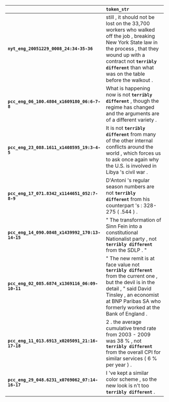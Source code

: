 |                                                 | `token_str`                                                                                                                                                                                                                                 |
|:------------------------------------------------|:--------------------------------------------------------------------------------------------------------------------------------------------------------------------------------------------------------------------------------------------|
| **`nyt_eng_20051229_0008_24:34-35-36`**         | still , it should not be lost on the 33,700 workers who walked off the job , breaking New York State law in the process , that they wound up with a contract not __``terribly different``__ than what was on the table before the walkout . |
| **`pcc_eng_06_100.4804_x1609180_06:6-7-8`**     | What is happening now is not __``terribly different``__ , though the regime has changed and the arguments are of a different variety .                                                                                                      |
| **`pcc_eng_23_088.1611_x1408595_19:3-4-5`**     | It is not __``terribly different``__ from many of the other internal conflicts around the world , which forces us to ask once again why the U.S. is involved in Libya 's civil war .                                                        |
| **`pcc_eng_17_071.8342_x1144651_052:7-8-9`**    | D'Antoni 's regular season numbers are not __``terribly different``__ from his counterpart 's : 328-275 ( .544 ) .                                                                                                                          |
| **`pcc_eng_14_090.0848_x1439992_170:13-14-15`** | " The transformation of Sinn Fein into a constitutional Nationalist party , not __``terribly different``__ from the SDLP . "                                                                                                                |
| **`pcc_eng_02_085.6874_x1369116_06:09-10-11`**  | " The new remit is at face value not __``terribly different``__ from the current one , but the devil is in the detail , " said David Tinsley , an economist at BNP Paribas SA who formerly worked at the Bank of England .                  |
| **`pcc_eng_11_013.6913_x0205091_21:16-17-18`**  | 2 . the average cumulative trend rate from 2003 - 2009 was 38 % , not __``terribly different``__ from the overall CPI for similar services ( 6 % per year ) .                                                                               |
| **`pcc_eng_29_048.6231_x0769062_07:14-16-17`**  | I 've kept a similar color scheme , so the new look is n't too __``terribly different``__ .                                                                                                                                                 |